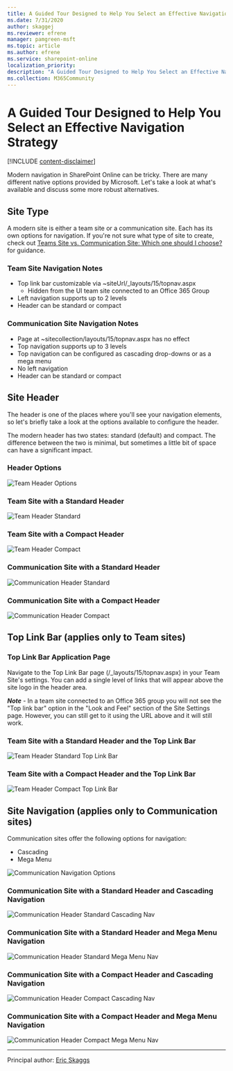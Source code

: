 ```yaml
---
title: A Guided Tour Designed to Help You Select an Effective Navigation Strategy
ms.date: 7/31/2020
author: skaggej
ms.reviewer: efrene
manager: pamgreen-msft
ms.topic: article
ms.author: efrene
ms.service: sharepoint-online
localization_priority: 
description: "A Guided Tour Designed to Help You Select an Effective Navigation Strategy"
ms.collection: M365Community
---
```


# A Guided Tour Designed to Help You Select an Effective Navigation Strategy

[!INCLUDE [content-disclaimer](includes/content-disclaimer.md)]

Modern navigation in SharePoint Online can be tricky. There are many different native options provided by Microsoft. Let's take a look at what's available and discuss some more robust alternatives.

## Site Type

A modern site is either a team site or a communication site. Each has its own options for navigation. If you're not sure what type of site to create, check out [Teams Site vs. Communication Site: Which one should I choose?](team-site-or-communication-site.md) for guidance.

### Team Site Navigation Notes

- Top link bar customizable via ~siteUrl/_layouts/15/topnav.aspx
  - Hidden from the UI team site connected to an Office 365 Group
- Left navigation supports up to 2 levels
- Header can be standard or compact

### Communication Site Navigation Notes

- Page at ~sitecollection/layouts/15/topnav.aspx has no effect
- Top navigation supports up to 3 levels
- Top navigation can be configured as cascading drop-downs or as a mega menu
- No left navigation
- Header can be standard or compact

## Site Header

The header is one of the places where you'll see your navigation elements, so let's briefly take a look at the options available to configure the header.

The modern header has two states: standard (default) and compact. The difference between the two is minimal, but sometimes a little bit of space can have a significant impact.

### Header Options

![Team Header Options](media/select-an-effective-navigation-strategy/TeamHeaderOptions.png)

### Team Site with a Standard Header

![Team Header Standard](media/select-an-effective-navigation-strategy/TeamHeaderStandard.png)

### Team Site with a Compact Header

![Team Header Compact](media/select-an-effective-navigation-strategy/TeamHeaderCompact.png)

### Communication Site with a Standard Header

![Communication Header Standard](media/select-an-effective-navigation-strategy/CommunicationHeaderStandard.png)

### Communication Site with a Compact Header

![Communication Header Compact](media/select-an-effective-navigation-strategy/CommunicationHeaderCompact.png)

## Top Link Bar (applies only to Team sites)

### Top Link Bar Application Page

Navigate to the Top Link Bar page (/_layouts/15/topnav.aspx) in your Team Site's settings. You can add a single level of links that will appear above the site logo in the header area.

***Note*** - In a team site connected to an Office 365 group you will not see the "Top link bar" option in the "Look and Feel" section of the Site Settings page. However, you can still get to it using the URL above and it will still work.

### Team Site with a Standard Header and the Top Link Bar

![Team Header Standard Top Link Bar](media/select-an-effective-navigation-strategy/TeamHeaderStandardTopLinkBar.png)

### Team Site with a Compact Header and the Top Link Bar

![Team Header Compact Top Link Bar](media/select-an-effective-navigation-strategy/TeamHeaderCompactTopLinkBar.png)

## Site Navigation (applies only to Communication sites)

Communication sites offer the following options for navigation:

- Cascading
- Mega Menu

![Communication Navigation Options](media/select-an-effective-navigation-strategy/CommunicationNavigationOptions.png)

### Communication Site with a Standard Header and Cascading Navigation

![Communication Header Standard Cascading Nav](media/select-an-effective-navigation-strategy/CommunicationHeaderStandardCascadingNav.png)

### Communication Site with a Standard Header and Mega Menu Navigation

![Communication Header Standard Mega Menu Nav](media/select-an-effective-navigation-strategy/CommunicationHeaderStandardMegaMenuNav.png)

### Communication Site with a Compact Header and Cascading Navigation

![Communication Header Compact Cascading Nav](media/select-an-effective-navigation-strategy/CommunicationHeaderCompactCascadingNav.png)

### Communication Site with a Compact Header and Mega Menu Navigation

![Communication Header Compact Mega Menu Nav](media/select-an-effective-navigation-strategy/CommunicationHeaderCompactMegaMenuNav.png)

---

Principal author: [Eric Skaggs](https://www.linkedin.com/in/skaggej)
